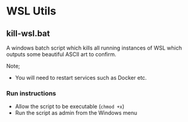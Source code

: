 # WSL Utils

## kill-wsl.bat
A windows batch script which kills all running instances of WSL which outputs some beautiful ASCII art to confirm. 

Note;
- You will need to restart services such as Docker etc.

### Run instructions
- Allow the script to be executable (`chmod +x`)
- Run the script as admin from the Windows menu

